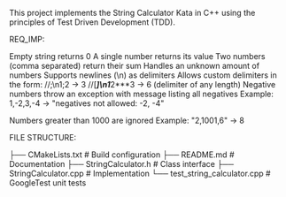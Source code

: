 This project implements the String Calculator Kata in C++ using the principles of Test Driven Development (TDD).


REQ_IMP:

Empty string returns 0
A single number returns its value
Two numbers (comma separated) return their sum
Handles an unknown amount of numbers
Supports newlines (\n) as delimiters
Allows custom delimiters in the form:
//;\n1;2 → 3
//[***]\n1***2***3 → 6 (delimiter of any length)
 Negative numbers throw an exception with message listing all negatives
         Example: 1,-2,3,-4 → "negatives not allowed: -2, -4"
         
 Numbers greater than 1000 are ignored
        Example: "2,1001,6" → 8



FILE STRUCTURE:

├── CMakeLists.txt             # Build configuration
├── README.md                  # Documentation
├── StringCalculator.h         # Class interface
├── StringCalculator.cpp       # Implementation
└── test_string_calculator.cpp # GoogleTest unit tests
